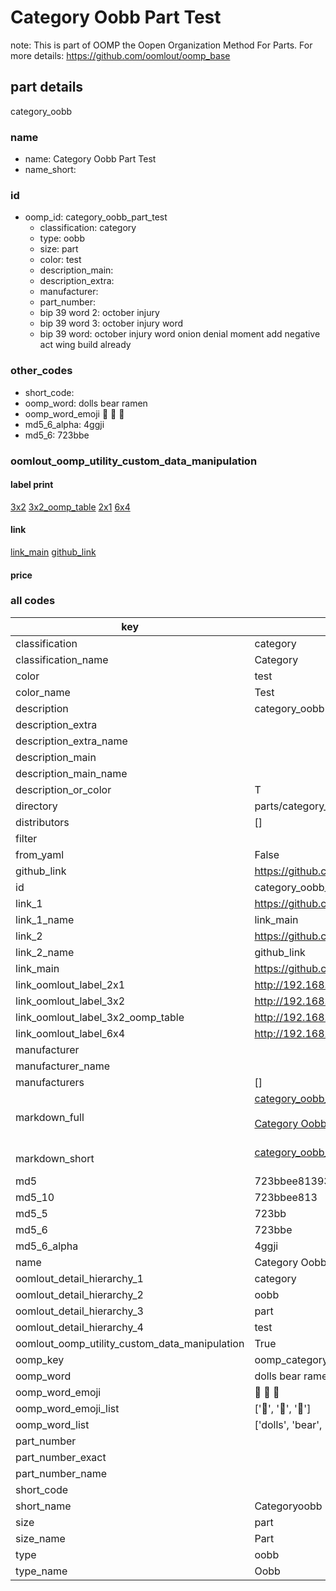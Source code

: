 # Category Oobb Part Test  

note: This is part of OOMP the Oopen Organization Method For Parts. For more details: https://github.com/oomlout/oomp_base

##  part details



category_oobb

### name
* name: Category Oobb Part Test
* name_short: 
### id
* oomp_id: category_oobb_part_test
  * classification: category
  * type: oobb
  * size: part
  * color: test
  * description_main: 
  * description_extra: 
  * manufacturer: 
  * part_number: 
  * bip 39 word 2: october injury
  * bip 39 word 3: october injury word
  * bip 39 word: october injury word onion denial moment add negative act wing build already

### other_codes
* short_code: 
* oomp_word: dolls bear ramen
* oomp_word_emoji :dolls: :bear: :ramen:
* md5_6_alpha: 4ggji
* md5_6: 723bbe






### oomlout_oomp_utility_custom_data_manipulation
#### label print
[3x2](http://192.168.1.245:1112/?label=oomp%204ggji)
[3x2_oomp_table](http://192.168.1.107:1112/?label=oomp%204ggji)
[2x1](http://192.168.1.242:1112/?label=oomp%204ggji)
[6x4](http://192.168.1.55:1112/?label=oomp%204ggji)    

#### link

[link_main](https://github.com/oomlout/oomlout_oomp_current_version_messy/tree/main/parts/category_oobb_part_test) [github_link](https://github.com/oomlout/oomlout_oomp_part_src/tree/main/parts/category_oobb_part_test)                             

#### price







### all codes 
| key | value |  
| --- | --- |  
| classification | category |  
| classification_name | Category |  
| color | test |  
| color_name | Test |  
| description | category_oobb |  
| description_extra |  |  
| description_extra_name |  |  
| description_main |  |  
| description_main_name |  |  
| description_or_color | T  |  
| directory | parts/category_oobb_part_test |  
| distributors | [] |  
| filter |  |  
| from_yaml | False |  
| github_link | https://github.com/oomlout/oomlout_oomp_part_src/tree/main/parts/category_oobb_part_test |  
| id | category_oobb_part_test |  
| link_1 | https://github.com/oomlout/oomlout_oomp_current_version_messy/tree/main/parts/category_oobb_part_test |  
| link_1_name | link_main |  
| link_2 | https://github.com/oomlout/oomlout_oomp_part_src/tree/main/parts/category_oobb_part_test |  
| link_2_name | github_link |  
| link_main | https://github.com/oomlout/oomlout_oomp_current_version_messy/tree/main/parts/category_oobb_part_test |  
| link_oomlout_label_2x1 | http://192.168.1.242:1112/?label=oomp%204ggji |  
| link_oomlout_label_3x2 | http://192.168.1.245:1112/?label=oomp%204ggji |  
| link_oomlout_label_3x2_oomp_table | http://192.168.1.107:1112/?label=oomp%204ggji |  
| link_oomlout_label_6x4 | http://192.168.1.55:1112/?label=oomp%204ggji |  
| manufacturer |  |  
| manufacturer_name |  |  
| manufacturers | [] |  
| markdown_full | [category_oobb_part_test](https://github.com/oomlout/oomlout_oomp_current_version_messy/tree/main/parts/category_oobb_part_test)<br>[](https://github.com/oomlout/oomlout_oomp_current_version_messy/tree/main/parts/category_oobb_part_test)<br>[Category Oobb Part Test](https://github.com/oomlout/oomlout_oomp_current_version_messy/tree/main/parts/category_oobb_part_test)<br><br> |  
| markdown_short | [category_oobb_part_test](https://github.com/oomlout/oomlout_oomp_current_version_messy/tree/main/parts/category_oobb_part_test)<br><br> |  
| md5 | 723bbee81393e0663b9d39adfadd0cc8 |  
| md5_10 | 723bbee813 |  
| md5_5 | 723bb |  
| md5_6 | 723bbe |  
| md5_6_alpha | 4ggji |  
| name | Category Oobb Part Test |  
| oomlout_detail_hierarchy_1 | category |  
| oomlout_detail_hierarchy_2 | oobb |  
| oomlout_detail_hierarchy_3 | part |  
| oomlout_detail_hierarchy_4 | test |  
| oomlout_oomp_utility_custom_data_manipulation | True |  
| oomp_key | oomp_category_oobb_part_test |  
| oomp_word | dolls bear ramen |  
| oomp_word_emoji | :dolls: :bear: :ramen: |  
| oomp_word_emoji_list | [':dolls:', ':bear:', ':ramen:'] |  
| oomp_word_list | ['dolls', 'bear', 'ramen'] |  
| part_number |  |  
| part_number_exact |  |  
| part_number_name |  |  
| short_code |  |  
| short_name | Categoryoobb |  
| size | part |  
| size_name | Part |  
| type | oobb |  
| type_name | Oobb |  
